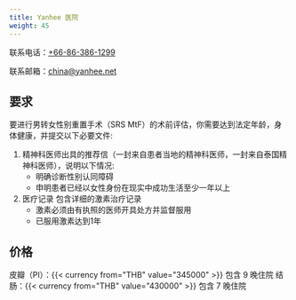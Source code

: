 ```yaml
---
title: Yanhee 医院
weight: 45
---
```


联系电话：[+66-86-386-1299](tel:+66863861299)

联系邮箱：<china@yanhee.net>

## 要求

要进行男转女性别重置手术（SRS MtF）的术前评估，你需要达到法定年龄，身体健康，并提交以下必要文件:

1. 精神科医师出具的推荐信（一封来自患者当地的精神科医师，一封来自泰国精神科医师），说明以下情况:
    - 明确诊断性别认同障碍
    - 申明患者已经以女性身份在现实中成功生活至少一年以上
1. 医疗记录 包含详细的激素治疗记录
    - 激素必须由有执照的医师开具处方并监督服用
    - 已服用激素达到1年

## 价格

皮瓣（PI）：{{< currency from="THB" value="345000" >}} 包含 9 晚住院
结肠：{{< currency from="THB" value="430000" >}} 包含 7 晚住院
